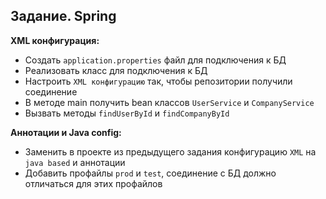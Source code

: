 ## Задание. Spring

**XML конфигурация:**
- Создать `application.properties` файл для подключения к БД
- Реализовать класс для подключения к БД
- Настроить `XML конфигурацию` так, чтобы репозитории получили соединение
- В методе main получить bean классов `UserService` и `CompanyService`
- Вызвать методы `findUserById` и `findCompanyById`

**Аннотации и Java config:**
- Заменить в проекте из предыдущего задания конфигурацию `XML` на `java based` и аннотации
- Добавить профайлы `prod` и `test`, соединение с БД должно отличаться для этих профайлов